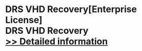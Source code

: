 # DRS VHD Recovery[Enterprise License]<br />DRS VHD Recovery<br />[>> Detailed information](https://secure.shareit.com/shareit/product.html?productid=301004391&affiliateid=200057808)